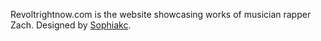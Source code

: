 Revoltrightnow.com is the website showcasing works of musician rapper Zach.
Designed by <a href="http://www.sophiakc.com/" target="_blank">Sophiakc</a>.